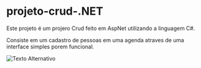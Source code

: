 # projeto-crud-.NET

Este projeto é um projero Crud feito em AspNet utilizando a linguagem C#.

Consiste em um cadastro de pessoas em uma agenda atraves de uma interface simples porem funcional.


![Texto Alternativo](https://www.youtube.com/watch?v=Kmt-VmYvurk)
